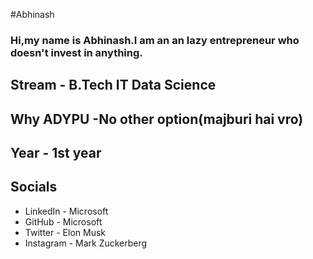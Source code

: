 #Abhinash
### Hi,my name is Abhinash.I am an an lazy entrepreneur who doesn't invest in anything.

## Stream - B.Tech IT Data Science
## Why ADYPU -No other option(majburi hai vro) 
## Year - 1st year

## Socials
* LinkedIn - Microsoft
* GitHub - Microsoft
* Twitter - Elon Musk
* Instagram - Mark Zuckerberg

